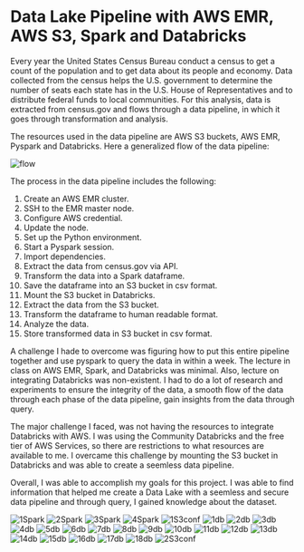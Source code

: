 # Data Lake Pipeline with AWS EMR, AWS S3, Spark and Databricks

Every year the United States Census Bureau conduct a census to get a count of the population and to get data about its people and economy. Data collected from the census helps the U.S. government to determine the number of seats each state has in the U.S. House of Representatives and to distribute federal funds to local communities. For this analysis, data is extracted from census.gov and flows through a data pipeline, in which it goes through transformation and analysis. 

The resources used in the data pipeline are AWS S3 buckets, AWS EMR, Pyspark and Databricks. Here a generalized flow of the data pipeline:

![flow](https://github.com/youavang/Data_Lake_Pipeline/blob/main/Databricks_ETL_images/EMR-Spark-Databricks.jpg)

The process in the data pipeline includes the following:

1.	Create an AWS EMR cluster.
2.	SSH to the EMR master node.
3.	Configure AWS credential.
4.	Update the node.
5.	Set up the Python environment.
6.	Start a Pyspark session.
7.	Import dependencies.
8.	Extract the data from census.gov via API.
9.	Transform the data into a Spark dataframe.
10.	Save the dataframe into an S3 bucket in csv format.
11.	Mount the S3 bucket in Databricks.
12.	Extract the data from the S3 bucket.
13.	Transform the dataframe to human readable format.
14.	Analyze the data.
15.	Store transformed data in S3 bucket in csv format.

A challenge I hade to overcome was figuring how to put this entire pipeline together and use pyspark to query the data in within a week. The lecture in class on AWS EMR, Spark, and Databricks was minimal. Also, lecture on integrating Databricks was non-existent. I had to do a lot of research and experiments to ensure the integrity of the data, a smooth flow of the data through each phase of the data pipeline, gain insights from the data through query.

The major challenge I faced, was not having the resources to integrate Databricks with AWS. I was using the Community Databricks and the free tier of AWS Services, so there are restrictions to what resources are available to me. I overcame this challenge by mounting the S3 bucket in Databricks and was able to create a seemless data pipeline.

Overall, I was able to accomplish my goals for this project. I was able to find information that helped me create a Data Lake with a seemless and secure data pipeline and through query, I gained knowledge about the dataset.

![1Spark](https://github.com/youavang/Data_Lake_Pipeline/blob/main/Databricks_ETL_images/01-Spark.png)
![2Spark](https://github.com/youavang/Data_Lake_Pipeline/blob/main/Databricks_ETL_images/02-Spark.png)
![3Spark](https://github.com/youavang/Data_Lake_Pipeline/blob/main/Databricks_ETL_images/03-Spark.png)
![4Spark](https://github.com/youavang/Data_Lake_Pipeline/blob/main/Databricks_ETL_images/04Spark.png)
![1S3conf](https://github.com/youavang/Data_Lake_Pipeline/blob/main/Databricks_ETL_images/S3-01-conf.png)
![1db](https://github.com/youavang/Data_Lake_Pipeline/blob/main/Databricks_ETL_images/1-Databricks.png)
![2db](https://github.com/youavang/Data_Lake_Pipeline/blob/main/Databricks_ETL_images/2-Databricks.png)
![3db](https://github.com/youavang/Data_Lake_Pipeline/blob/main/Databricks_ETL_images/3-Databricks.png)
![4db](https://github.com/youavang/Data_Lake_Pipeline/blob/main/Databricks_ETL_images/4-Databricks.png)
![5db](https://github.com/youavang/Data_Lake_Pipeline/blob/main/Databricks_ETL_images/5-Databricks.png)
![6db](https://github.com/youavang/Data_Lake_Pipeline/blob/main/Databricks_ETL_images/6-Databricks.png)
![7db](https://github.com/youavang/Data_Lake_Pipeline/blob/main/Databricks_ETL_images/7-Databricks.png)
![8db](https://github.com/youavang/Data_Lake_Pipeline/blob/main/Databricks_ETL_images/8-Databricks.png)
![9db](https://github.com/youavang/Data_Lake_Pipeline/blob/main/Databricks_ETL_images/9-Databricks.png)
![10db](https://github.com/youavang/Data_Lake_Pipeline/blob/main/Databricks_ETL_images/10-Databricks.png)
![11db](https://github.com/youavang/Data_Lake_Pipeline/blob/main/Databricks_ETL_images/11-Databricks.png)
![12db](https://github.com/youavang/Data_Lake_Pipeline/blob/main/Databricks_ETL_images/12-Databricks.png)
![13db](https://github.com/youavang/Data_Lake_Pipeline/blob/main/Databricks_ETL_images/13-Databricks.png)
![14db](https://github.com/youavang/Data_Lake_Pipeline/blob/main/Databricks_ETL_images/14-Databricks.png)
![15db](https://github.com/youavang/Data_Lake_Pipeline/blob/main/Databricks_ETL_images/15-Databricks.png)
![16db](https://github.com/youavang/Data_Lake_Pipeline/blob/main/Databricks_ETL_images/16-Databricks.png)
![17db](https://github.com/youavang/Data_Lake_Pipeline/blob/main/Databricks_ETL_images/17-Databricks.png)
![18db](https://github.com/youavang/Data_Lake_Pipeline/blob/main/Databricks_ETL_images/18-Databricks.png)
![2S3conf](https://github.com/youavang/Data_Lake_Pipeline/blob/main/Databricks_ETL_images/S3-conf.png)
